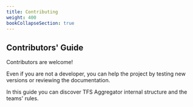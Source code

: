 ```yaml
---
title: Contributing
weight: 400
bookCollapseSection: true
---
```


## Contributors' Guide

Contributors are welcome!

Even if you are not a developer, you can help the project by testing new versions or reviewing the documentation.

In this guide you can discover TFS Aggregator internal structure and the teams' rules.